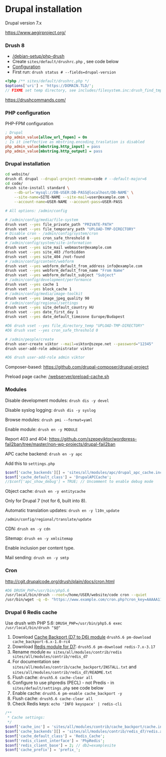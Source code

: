 # Drupal installation

Drupal version 7.x

https://www.aegirproject.org/

### Drush 8

- [/debian-setup/php-drush](/debian-setup/php-drush)
- Create `sites/default/drushrc.php` , see code below
- [Configuration](https://github.com/drush-ops/drush/blob/8.x/examples/example.drushrc.php)
- First run: `drush status # --fields=drupal-version`

```php
<?php /** sites/default/drushrc.php */
$options['uri'] = 'https://DOMAIN.TLD/';
// FIXME set temp directory, see includes/filesystem.inc:drush_find_tmp();
```

https://drushcommands.com/

### PHP configuration

PHP-FPM configuration

```ini
; Drupal
php_admin_value[allow_url_fopen] = On
; Is it ineffective as mbstring.encoding_traslation is disabled
php_admin_value[mbstring.http_input] = pass
php_admin_value[mbstring.http_output] = pass
```

### Drupal installation

```bash
cd website/
drush dl drupal --drupal-project-rename=code # --default-major=6
cd code/
drush site-install standard \
    --db-url='mysql://DB-USER:DB-PASS@localhost/DB-NAME' \
    --site-name=SITE-NAME --site-mail=user@example.com \
    --account-name=USER-NAME --account-pass=USER-PASS

# All options: /admin/config

# /admin/config/media/file-system
drush vset --yes file_private_path "PRIVATE-PATH"
drush vset --yes file_temporary_path "UPLOAD-TMP-DIRECTORY"
# Disable cron - /admin/config/system/cron
drush vset --yes cron_safe_threshold 0
# /admin/config/system/site-information
drush vset --yes site_mail webmaster@example.com
drush vset --yes site_403 /forbidden
drush vset --yes site_404 /not-found
# /admin/config/content/webform
drush vset --yes webform_default_from_address info@example.com
drush vset --yes webform_default_from_name "From Name"
drush vset --yes webform_default_subject "Subject"
# /admin/config/development/performance
drush vset --yes cache 1
drush vset --yes block_cache 1
# /admin/config/media/image-toolkit
drush vset --yes image_jpeg_quality 90
# /admin/config/regional/settings
drush vset --yes site_default_country HU
drush vset --yes date_first_day 1
drush vset --yes date_default_timezone Europe/Budapest

#D6 drush vset --yes file_directory_temp "UPLOAD-TMP-DIRECTORY"
#D6 drush vset --yes cron_safe_threshold 0

# /admin/people/create
drush user-create viktor --mail=viktor@szepe.net --password="12345"
drush user-add-role administrator viktor

#D6 drush user-add-role admin viktor
```

Composer-based: https://github.com/drupal-composer/drupal-project

Preload page cache: [/webserver/preload-cache.sh](/webserver/preload-cache.sh)

### Modules

Disable development modules: `drush dis -y devel`

Disable syslog logging: `drush dis -y syslog`

Browse modules: `drush pmi --format=yaml`

Enable module: `drush en -y MODULE`

Report 403 and 404: https://github.com/szepeviktor/wordpress-fail2ban/tree/master/non-wp-projects/drupal-fail2ban

APC cache backend: `drush en -y apc`

Add this to `settings.php`

```php
$conf['cache_backends'][] = 'sites/all/modules/apc/drupal_apc_cache.inc';
$conf['cache_default_class'] = 'DrupalAPCCache';
//$conf['apc_show_debug'] = TRUE; // Uncomment to enable debug mode
```

Object cache: `drush en -y entitycache`

Only for Drupal 7 (not for 6, built into 8).

Automatic translation updates: `drush en -y l10n_update`

`/admin/config/regional/translate/update`

CDN: `drush en -y cdn`

Sitemap: `drush en -y xmlsitemap`

Enable inclusion per content type.

Mail sending: `drush en -y smtp`

### Cron

http://cgit.drupalcode.org/drush/plain/docs/cron.html

```bash
#D6 DRUSH_PHP=/usr/bin/php5.6
/usr/local/bin/drush --root=/home/USER/website/code cron --quiet
/usr/bin/wget -q -O- "https://www.example.com/cron.php?cron_key=AAAAA11111111111"
```

### Drupal 6 Redis cache

Use drush with PHP 5.6: `DRUSH_PHP=/usr/bin/php5.6 exec /usr/local/bin/drush "$@"`

1. Download [Cache Backport (D7 to D6) module](https://www.drupal.org/project/cache_backport/releases)
   `drush5.6 pm-download cache_backport-6.x-1.0-rc4`
1. Download [Redis module for D7](https://www.drupal.org/project/redis/releases):
   `drush5.6 pm-download redis-7.x-3.17`
1. Rename module `mv sites/all/modules/contrib/redis sites/all/modules/contrib/redis_d7`
1. For documentation see `sites/all/modules/contrib/cache_backport/INSTALL.txt`
   and `sites/all/modules/contrib/redis_d7/README.txt`
1. Flush cache: `drush5.6 cache-clear all`
1. Configure to use phpredis (PECL) - not Predis - in `sites/default/settings.php` see code below
1. Enable cache: `drush5.6 pm-enable cache_backport -y`
1. Flush cache: `drush5.6 cache-clear all`
1. Check Redis keys: `echo 'INFO keyspace' | redis-cli`

```php
/**
 * Cache settings:
 */
$conf['cache_inc'] = 'sites/all/modules/contrib/cache_backport/cache.inc';
$conf['cache_backends'][] = 'sites/all/modules/contrib/redis_d7/redis.autoload.inc';
$conf['cache_default_class'] = 'Redis_Cache';
$conf['redis_client_interface'] = 'PhpRedis';
$conf['redis_client_base'] = 2; // db2=examplesite
$conf['cache_prefix'] = 'prefix_';
```
